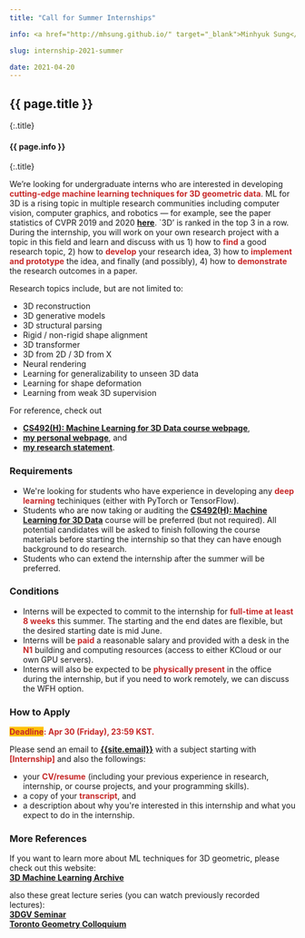```yaml
---
title: "Call for Summer Internships"

info: <a href="http://mhsung.github.io/" target="_blank">Minhyuk Sung</a>, <a href="https://www.kaist.ac.kr/" target="_blank">KAIST</a>, Summer 2021

slug: internship-2021-summer

date: 2021-04-20
---
```



## {{ page.title }}
{:.title}
#### {{ page.info }}
{:.title}
<br />


<style>
em { font-style: normal; font-weight: bold; color: #C62828 }
h { background-color:#FFC107 }
</style>


We’re looking for undergraduate interns who are interested in developing <em>cutting-edge machine learning techniques for 3D geometric data</em>. ML for 3D is a rising topic in multiple research communities including computer vision, computer graphics, and robotics — for example, see the paper statistics of CVPR 2019 and 2020 <em><a href="https://github.com/hoya012/CVPR-2020-Paper-Statistics/blob/master/2020_cvpr/top_keywords_2019%2B2020.jpg" target="_blank">here</a></em>. `3D’ is ranked in the top 3 in a row. During the internship, you will work on your own research project with a topic in this field and learn and discuss with us 1) how to <em>find</em> a good research topic, 2) how to <em>develop</em> your research idea, 3) how to <em>implement and prototype</em> the idea, and finally (and possibly), 4) how to <em>demonstrate</em> the research outcomes in a paper.


Research topics include, but are not limited to:
- 3D reconstruction
- 3D generative models
- 3D structural parsing
- Rigid / non-rigid shape alignment
- 3D transformer
- 3D from 2D / 3D from X
- Neural rendering
- Learning for generalizability to unseen 3D data
- Learning for shape deformation
- Learning from weak 3D supervision

For reference, check out
- <em><a href="{{site.baseurl}}/courses/kaist-cs492-3dml-2021-spring/" target="_blank">CS492(H): Machine Learning for 3D Data course webpage</a></em>,
- <em><a href="{{site.baseurl}}/" target="_blank">my personal webpage</a></em>, and
- <em><a href="{{site.baseurl}}/{{site.research_statement}}" target="_blank">my research statement</a></em>.


### Requirements
- We're looking for students who have experience in developing any <em>deep learning</em> techiniques (either with PyTorch or TensorFlow).
- Students who are now taking or auditing the <em><a href="{{site.baseurl}}/courses/kaist-cs492-3dml-2021-spring/" target="_blank">CS492(H): Machine Learning for 3D Data</a></em> course will be preferred (but not required). All potential candidates will be asked to finish following the course materials before starting the internship so that they can have enough background to do research.
- Students who can extend the internship after the summer will be preferred.


### Conditions
- Interns will be expected to commit to the internship for <em>full-time at least 8 weeks</em> this summer. The starting and the end dates are flexible, but the desired starting date is mid June.
- Interns will be <em>paid</em> a reasonable salary and provided with a desk in the <em>N1</em> building and computing resources (access to either KCloud or our own GPU servers).
- Interns will also be expected to be <em>physically present</em> in the office during the internship, but if you need to work remotely, we can discuss the WFH option.


### How to Apply
<em><h>Deadline</h>: Apr 30 (Friday), 23:59 KST.</em>

Please send an email to <em><a href="mailto: {{site.email}}">{{site.email}}</a></em> with a subject starting with <em>[Internship]</em> and also the followings:
- your <em>CV/resume</em> (including your previous experience in research, internship, or course projects, and your programming skills).
- a copy of your <em>transcript</em>, and
- a description about why you're interested in this internship and what you expect to do in the internship.


### More References
If you want to learn more about ML techniques for 3D geometric, please check out this website:<br>
<em><a href="https://github.com/timzhang642/3D-Machine-Learning" target="_blank">3D Machine Learning Archive</a></em><br>

also these great lecture series (you can watch previously recorded lectures):<br>
<em><a href="https://3dgv.github.io/" target="_blank">3DGV Seminar</a></em><br>
<em><a href="https://toronto-geometry-colloquium.github.io/" target="_blank">Toronto Geometry Colloquium</a></em><br>

<br />

